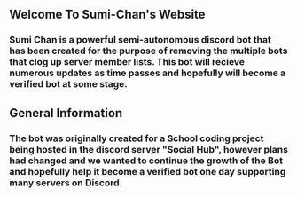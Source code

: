 ## Welcome To Sumi-Chan's Website
### Sumi Chan is a powerful semi-autonomous discord bot that has been created for the purpose of removing the multiple bots that clog up server member lists. This bot will recieve numerous updates as time passes and hopefully will become a verified bot at some stage.

## General Information
### The bot was originally created for a School coding project being hosted in the discord server "Social Hub", however plans had changed and we wanted to continue the growth of the Bot and hopefully help it become a verified bot one day supporting many servers on Discord.
